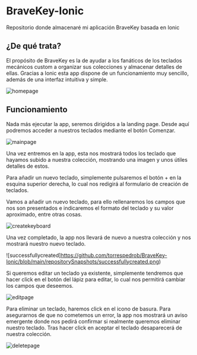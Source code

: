 # BraveKey-Ionic
Repositorio donde almacenaré mi aplicación BraveKey basada en Ionic

## ¿De qué trata?
El propósito de BraveKey es la de ayudar a los fanáticos de los teclados mecánicos custom a organizar sus colecciones y almacenar detalles de ellas.
Gracias a Ionic esta app dispone de un funcionamiento muy sencillo, además de una interfaz intuitiva y simple.

![homepage](https://github.com/torrespedrob/BraveKey-Ionic/blob/main/repositorySnapshots/homepage.png)

## Funcionamiento
Nada más ejecutar la app, seremos dirigidos a la landing page. Desde aquí podremos acceder a nuestros teclados mediante el botón Comenzar.

![mainpage](https://github.com/torrespedrob/BraveKey-Ionic/blob/main/repositorySnapshots/mainpage.png)

Una vez entremos en la app, esta nos mostrará todos los teclado que hayamos subido a nuestra colección, mostrando una imagen y unos útiles detalles de estos.

Para añadir un nuevo teclado, simplemente pulsaremos el botón + en la esquina superior derecha, lo cual nos redigirá al formulario de creación de teclados.

Vamos a añadir un nuevo teclado, para ello rellenaremos los campos que nos son presentados e indicaremos el formato del teclado y su valor aproximado, entre otras cosas.

![createkeyboard](https://github.com/torrespedrob/BraveKey-Ionic/blob/main/repositorySnapshots/createkeyboard.png)

Una vez completado, la app nos llevará de nuevo a nuestra colección y nos mostrará nuestro nuevo teclado.

![successfullycreated]https://github.com/torrespedrob/BraveKey-Ionic/blob/main/repositorySnapshots/successfullycreated.png)

Si queremos editar un teclado ya existente, simplemente tendremos que hacer click en el botón del lápiz para editar, lo cual nos permitirá cambiar los campos que deseemos.

![editpage](https://github.com/torrespedrob/BraveKey-Ionic/blob/main/repositorySnapshots/editpage.png)

Para eliminar un teclado, haremos click en el icono de basura. Para asegurarnos de que no cometemos un error, la app nos mostrará un aviso emergente donde nos pedirá confirmar si realmente queremos eliminar nuestro teclado. Tras hacer click en aceptar el teclado desaparecerá de nuestra colección.

![deletepage](https://github.com/torrespedrob/BraveKey-Ionic/blob/main/repositorySnapshots/deletepage.png)
